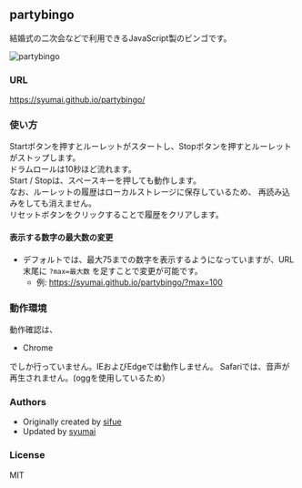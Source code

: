 ## partybingo 

結婚式の二次会などで利用できるJavaScript製のビンゴです。

![partybingo](https://github.com/syumai/partybingo/raw/master/assets/screenshot.png)

### URL

https://syumai.github.io/partybingo/

### 使い方

Startボタンを押すとルーレットがスタートし、Stopボタンを押すとルーレットがストップします。  
ドラムロールは10秒ほど流れます。  
Start / Stopは、スペースキーを押しても動作します。  
なお、ルーレットの履歴はローカルストレージに保存しているため、
再読み込みをしても消えません。  
リセットボタンをクリックすることで履歴をクリアします。  

#### 表示する数字の最大数の変更

* デフォルトでは、最大75までの数字を表示するようになっていますが、URL末尾に `?max=最大数` を足すことで変更が可能です。
  - 例: https://syumai.github.io/partybingo/?max=100

### 動作環境

動作確認は、

* Chrome

でしか行っていません。IEおよびEdgeでは動作しません。
Safariでは、音声が再生されません。(oggを使用しているため）

### Authors

* Originally created by [sifue](https://github.com/sifue/partybingo)
* Updated by [syumai](https://github.com/syumai)

### License

MIT

